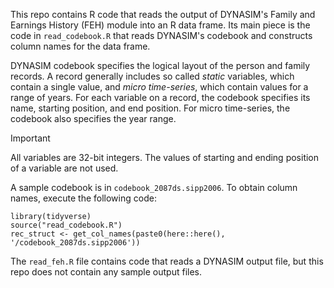This repo contains R code that reads the output of DYNASIM's Family and Earnings History (FEH) module into an R data frame. Its main piece is the code in `read_codebook.R` that reads DYNASIM's codebook and constructs column names for the data frame. 

DYNASIM codebook specifies the logical layout of the person and family records. A record generally includes so called *static* variables, which contain a single value, and *micro time-series*, which contain values for a range of years. For each variable on a record, the codebook specifies its name, starting position, and end position. For micro time-series, the codebook also specifies the year range.

> [!IMPORTANT]
> All variables are 32-bit integers. The values of starting and ending position of a variable are not used.

A sample codebook is in `codebook_2087ds.sipp2006`. To obtain column names, execute the following code:

```
library(tidyverse)
source("read_codebook.R")
rec_struct <- get_col_names(paste0(here::here(), '/codebook_2087ds.sipp2006'))
```

The `read_feh.R` file contains code that reads a DYNASIM output file, but this repo does not contain any sample output files.

